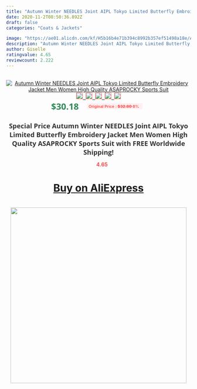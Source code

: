 ```yaml
---
title: "Autumn Winter NEEDLES Joint AIPL Tokyo Limited Butterfly Embroidery Jacket Men Women High Quality ASAPROCKY Sports Suit"
date: 2020-11-2T08:50:36.892Z
draft: false
categories: "Coats & Jackets"

image: "https://ae01.alicdn.com/kf/H5b16b4e71b394c8992b357ef51498a18e/Autumn-Winter-NEEDLES-Joint-AIPL-Tokyo-Limited-Butterfly-Embroidery-Jacket-Men-Women-High-Quality-ASAPROCKY-Sports.jpg"
description: "Autumn Winter NEEDLES Joint AIPL Tokyo Limited Butterfly Embroidery Jacket Men Women High Quality ASAPROCKY Sports Suit"
author: Giselle
ratingvalue: 4.65
reviewcount: 2.222
---
```

<br>
<div style="text-align: center;">
<a href="https://s.click.aliexpress.com/e/_983Bo1" target="_blank" rel="nofollow noopener noreferrer"><img alt="Autumn Winter NEEDLES Joint AIPL Tokyo Limited Butterfly Embroidery Jacket Men Women High Quality ASAPROCKY Sports Suit" class="magnifier-image" src="https://ae01.alicdn.com/kf/H5b16b4e71b394c8992b357ef51498a18e/Autumn-Winter-NEEDLES-Joint-AIPL-Tokyo-Limited-Butterfly-Embroidery-Jacket-Men-Women-High-Quality-ASAPROCKY-Sports.jpg_640x640.jpg">
<br>
<img style="border:1px solid salmon" src="https://ae01.alicdn.com/kf/H5b16b4e71b394c8992b357ef51498a18e/Autumn-Winter-NEEDLES-Joint-AIPL-Tokyo-Limited-Butterfly-Embroidery-Jacket-Men-Women-High-Quality-ASAPROCKY-Sports.jpg_120x120.jpg">&nbsp;&nbsp;<img style="border:1px solid salmon" src="https://ae01.alicdn.com/kf/H85b1678a29044aeeb087c59221dd29964/Autumn-Winter-NEEDLES-Joint-AIPL-Tokyo-Limited-Butterfly-Embroidery-Jacket-Men-Women-High-Quality-ASAPROCKY-Sports.jpg_120x120.jpg">&nbsp;&nbsp;<img style="border:1px solid salmon" src="https://ae01.alicdn.com/kf/H1059eb2fb5a44647b81a8e8d97cf1b9cG/Autumn-Winter-NEEDLES-Joint-AIPL-Tokyo-Limited-Butterfly-Embroidery-Jacket-Men-Women-High-Quality-ASAPROCKY-Sports.jpg_120x120.jpg">&nbsp;&nbsp;<img style="border:1px solid salmon" src="https://ae01.alicdn.com/kf/H6dc2399d7a334de4a94dbeba147db68fr/Autumn-Winter-NEEDLES-Joint-AIPL-Tokyo-Limited-Butterfly-Embroidery-Jacket-Men-Women-High-Quality-ASAPROCKY-Sports.jpg_120x120.jpg">&nbsp;&nbsp;<img style="border:1px solid salmon" src="https://ae01.alicdn.com/kf/H728df6a6e2a94c21a5c6929e89eba8e1j/Autumn-Winter-NEEDLES-Joint-AIPL-Tokyo-Limited-Butterfly-Embroidery-Jacket-Men-Women-High-Quality-ASAPROCKY-Sports.jpg_120x120.jpg"></a></div><br0>
<div style="text-align: center;"><span style="background-color: white; border: 0px; box-sizing: border-box; color: seagreen; display: inline-block; font-family: &quot;open sans&quot; , &quot;arial&quot; , &quot;helvetica&quot; , sans-serif , &quot;heiti&quot;; font-size: 24px; font-stretch: inherit; font-weight: 700; line-height: inherit; margin: 0px 10px 0px 0px; padding: 0px; vertical-align: middle;">$30.18 </span>
<span style="background: rgb(255 , 241 , 241); border-radius: 3px; border: 0px; box-sizing: border-box; color: #ff4747; display: inline-block; font-family: inherit; font-size: 12px; font-stretch: inherit; font-style: inherit; font-variant: inherit; font-weight: 600; line-height: inherit; margin: 0px; padding: 2px 5px; transform: scale(0.9); vertical-align: middle;">Original Price : <b style="text-decoration: line-through;">$32.80 </b> 8%&nbsp;&nbsp;</span></div>
<h1 style="color: #333333; display: inline-block; font-family: &quot;open sans&quot; , &quot;arial&quot; , &quot;helvetica&quot; , sans-serif , &quot;heiti&quot;; font-size: 18px; font-stretch: inherit; font-weight: 700; text-align: center;">Special Price Autumn Winter NEEDLES Joint AIPL Tokyo Limited Butterfly Embroidery Jacket Men Women High Quality ASAPROCKY Sports Suit with FREE Worldwide Shipping!</h1>
<div style="color: #ff4747; text-align: center;">
<img src="https://4.bp.blogspot.com/-M0ZcTcb-5uY/XleCXlxnR4I/AAAAAAAAAEc/OrjgMkXV1oMQFaCRZj5HQwOCBcu3w1FegCPcBGAYYCw/s1600/star.png" style="height: 15px;">&nbsp;<b>4.65</b></div>
<div class="button_cont" align="center"><a class="buynow_a" href="https://s.click.aliexpress.com/e/_983Bo1" target="_blank" rel="nofollow noopener noreferrer"><H1>Buy on AliExpress</H1></a></div><br>
<div class="separator" style="clear: both; text-align: center;">
<img src="https://lh3.googleusercontent.com/-pTy5HemUv9M/XlePHvY0dAI/AAAAAAAAAE4/0nX5iRUoIWY8eMW9Dpxeirr157OZliDIgCLcBGAsYHQ/s1600/badge.gif" width="480">
</div>
